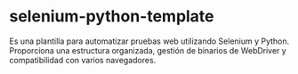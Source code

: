 # selenium-python-template
Es una plantilla para automatizar pruebas web utilizando Selenium y Python. Proporciona una estructura organizada, gestión de binarios de WebDriver y compatibilidad con varios navegadores.
